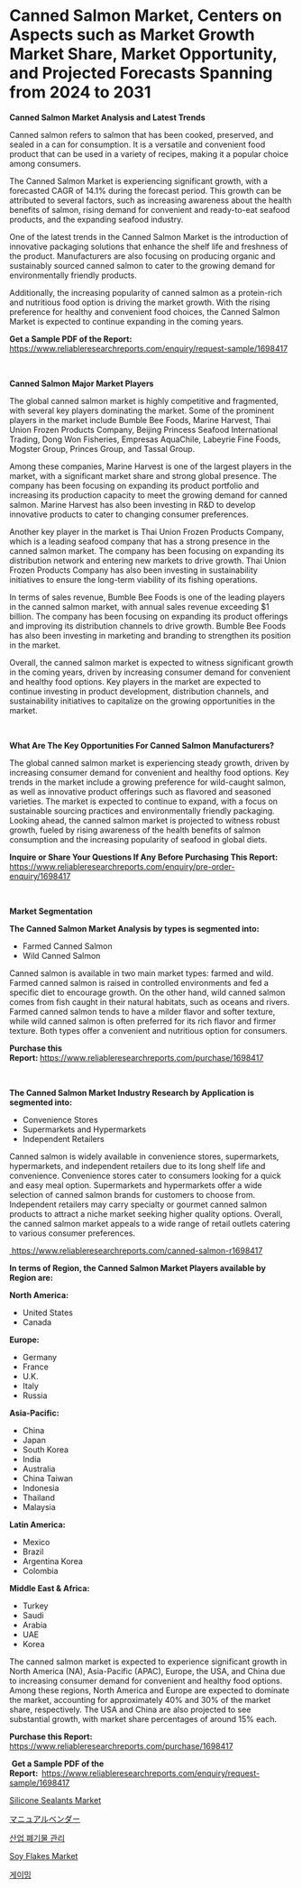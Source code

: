 <p><h1>Canned Salmon Market, Centers on Aspects such as Market Growth Market Share, Market Opportunity, and Projected Forecasts Spanning from 2024 to 2031</h1></p><p><strong>Canned Salmon Market Analysis and Latest Trends</strong></p>
<p><p>Canned salmon refers to salmon that has been cooked, preserved, and sealed in a can for consumption. It is a versatile and convenient food product that can be used in a variety of recipes, making it a popular choice among consumers.</p><p>The Canned Salmon Market is experiencing significant growth, with a forecasted CAGR of 14.1% during the forecast period. This growth can be attributed to several factors, such as increasing awareness about the health benefits of salmon, rising demand for convenient and ready-to-eat seafood products, and the expanding seafood industry.</p><p>One of the latest trends in the Canned Salmon Market is the introduction of innovative packaging solutions that enhance the shelf life and freshness of the product. Manufacturers are also focusing on producing organic and sustainably sourced canned salmon to cater to the growing demand for environmentally friendly products.</p><p>Additionally, the increasing popularity of canned salmon as a protein-rich and nutritious food option is driving the market growth. With the rising preference for healthy and convenient food choices, the Canned Salmon Market is expected to continue expanding in the coming years.</p></p>
<p><strong>Get a Sample PDF of the Report:&nbsp;</strong> <a href="https://www.reliableresearchreports.com/enquiry/request-sample/1698417">https://www.reliableresearchreports.com/enquiry/request-sample/1698417</a></p>
<p>&nbsp;</p>
<p><strong>Canned Salmon Major Market Players</strong></p>
<p><p>The global canned salmon market is highly competitive and fragmented, with several key players dominating the market. Some of the prominent players in the market include Bumble Bee Foods, Marine Harvest, Thai Union Frozen Products Company, Beijing Princess Seafood International Trading, Dong Won Fisheries, Empresas AquaChile, Labeyrie Fine Foods, Mogster Group, Princes Group, and Tassal Group.</p><p>Among these companies, Marine Harvest is one of the largest players in the market, with a significant market share and strong global presence. The company has been focusing on expanding its product portfolio and increasing its production capacity to meet the growing demand for canned salmon. Marine Harvest has also been investing in R&D to develop innovative products to cater to changing consumer preferences.</p><p>Another key player in the market is Thai Union Frozen Products Company, which is a leading seafood company that has a strong presence in the canned salmon market. The company has been focusing on expanding its distribution network and entering new markets to drive growth. Thai Union Frozen Products Company has also been investing in sustainability initiatives to ensure the long-term viability of its fishing operations.</p><p>In terms of sales revenue, Bumble Bee Foods is one of the leading players in the canned salmon market, with annual sales revenue exceeding $1 billion. The company has been focusing on expanding its product offerings and improving its distribution channels to drive growth. Bumble Bee Foods has also been investing in marketing and branding to strengthen its position in the market.</p><p>Overall, the canned salmon market is expected to witness significant growth in the coming years, driven by increasing consumer demand for convenient and healthy food options. Key players in the market are expected to continue investing in product development, distribution channels, and sustainability initiatives to capitalize on the growing opportunities in the market.</p></p>
<p>&nbsp;</p>
<p><strong>What Are The Key Opportunities For Canned Salmon Manufacturers?</strong></p>
<p><p>The global canned salmon market is experiencing steady growth, driven by increasing consumer demand for convenient and healthy food options. Key trends in the market include a growing preference for wild-caught salmon, as well as innovative product offerings such as flavored and seasoned varieties. The market is expected to continue to expand, with a focus on sustainable sourcing practices and environmentally friendly packaging. Looking ahead, the canned salmon market is projected to witness robust growth, fueled by rising awareness of the health benefits of salmon consumption and the increasing popularity of seafood in global diets.</p></p>
<p><strong>Inquire or Share Your Questions If Any Before Purchasing This Report:</strong> <a href="https://www.reliableresearchreports.com/enquiry/pre-order-enquiry/1698417">https://www.reliableresearchreports.com/enquiry/pre-order-enquiry/1698417</a></p>
<p>&nbsp;</p>
<p><strong>Market Segmentation</strong></p>
<p><strong>The Canned Salmon Market Analysis by types is segmented into:</strong></p>
<p><ul><li>Farmed Canned Salmon</li><li>Wild Canned Salmon</li></ul></p>
<p><p>Canned salmon is available in two main market types: farmed and wild. Farmed canned salmon is raised in controlled environments and fed a specific diet to encourage growth. On the other hand, wild canned salmon comes from fish caught in their natural habitats, such as oceans and rivers. Farmed canned salmon tends to have a milder flavor and softer texture, while wild canned salmon is often preferred for its rich flavor and firmer texture. Both types offer a convenient and nutritious option for consumers.</p></p>
<p><strong>Purchase this Report:&nbsp;</strong><a href="https://www.reliableresearchreports.com/purchase/1698417">https://www.reliableresearchreports.com/purchase/1698417</a></p>
<p>&nbsp;</p>
<p><strong>The Canned Salmon Market Industry Research by Application is segmented into:</strong></p>
<p><ul><li>Convenience Stores</li><li>Supermarkets and Hypermarkets</li><li>Independent Retailers</li></ul></p>
<p><p>Canned salmon is widely available in convenience stores, supermarkets, hypermarkets, and independent retailers due to its long shelf life and convenience. Convenience stores cater to consumers looking for a quick and easy meal option. Supermarkets and hypermarkets offer a wide selection of canned salmon brands for customers to choose from. Independent retailers may carry specialty or gourmet canned salmon products to attract a niche market seeking higher quality options. Overall, the canned salmon market appeals to a wide range of retail outlets catering to various consumer preferences.</p></p>
<p><a href="https://www.reliableresearchreports.com/canned-salmon-r1698417">&nbsp;https://www.reliableresearchreports.com/canned-salmon-r1698417</a></p>
<p><strong>In terms of Region, the Canned Salmon Market Players available by Region are:</strong></p>
<p>
    <p> <strong> North America: </strong>
        <ul>
            <li>United States</li>
            <li>Canada</li>
        </ul>
        </p> 
    <p> <strong> Europe: </strong>
        <ul>
            <li>Germany</li>
            <li>France</li>
            <li>U.K.</li>
            <li>Italy</li>
            <li>Russia</li>
        </ul>
        </p> 
    <p> <strong> Asia-Pacific: </strong>
        <ul>
            <li>China</li>
            <li>Japan</li>
            <li>South Korea</li>
            <li>India</li>
            <li>Australia</li>
            <li>China Taiwan</li>
            <li>Indonesia</li>
            <li>Thailand</li>
            <li>Malaysia</li>
        </ul>
        </p> 
    <p> <strong> Latin America: </strong>
        <ul>
            <li>Mexico</li>
            <li>Brazil</li>
            <li>Argentina Korea</li>
            <li>Colombia</li>
        </ul>
        </p> 
    <p> <strong> Middle East & Africa: </strong>
        <ul>
            <li>Turkey</li>
            <li>Saudi</li>
            <li>Arabia</li>
            <li>UAE</li>
            <li>Korea</li>
        </ul>
    </p>
    </p>
<p><p>The canned salmon market is expected to experience significant growth in North America (NA), Asia-Pacific (APAC), Europe, the USA, and China due to increasing consumer demand for convenient and healthy food options. Among these regions, North America and Europe are expected to dominate the market, accounting for approximately 40% and 30% of the market share, respectively. The USA and China are also projected to see substantial growth, with market share percentages of around 15% each.</p></p>
<p><strong>Purchase this Report: </strong><a href="https://www.reliableresearchreports.com/purchase/1698417">https://www.reliableresearchreports.com/purchase/1698417</a></p>
<p>&nbsp;<strong>Get a Sample PDF of the Report:&nbsp;&nbsp;</strong><a href="https://www.reliableresearchreports.com/enquiry/request-sample/1698417">https://www.reliableresearchreports.com/enquiry/request-sample/1698417</a></p>
<p><strong></strong></p>
<p><p><a href="https://issuu.com/reportprime-2/docs/silicone-sealants-market-size-2030.pptx">Silicone Sealants Market</a></p><p><a href="https://github.com/roulaayoub-saad/Market-Research-Report-List-1/blob/main/742547317903.md">マニュアルベンダー</a></p><p><a href="https://github.com/LanceOlsotn8978/Market-Research-Report-List-1/blob/main/881193416514.md">산업 폐기물 관리</a></p><p><a href="https://github.com/lataunyatinikmelvin59ilbd0dv/Market-Research-Report-List-1/blob/main/soy-flakes-market.md">Soy Flakes Market</a></p><p><a href="https://github.com/Madalyell456456/Market-Research-Report-List-1/blob/main/317021616513.md">게이밍</a></p></p>